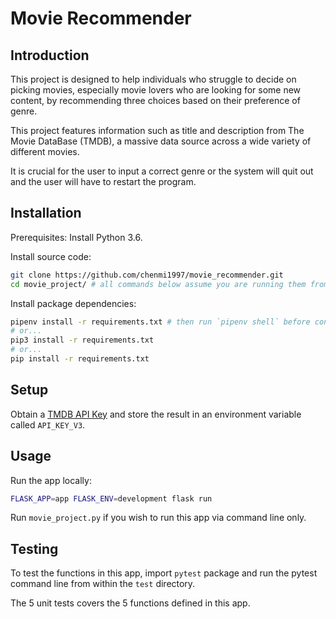 # Movie Recommender

## Introduction

This project is designed to help individuals who struggle to decide on picking movies, especially movie lovers who are looking for some new content, by recommending three choices based on their preference of genre.

This project features information such as title and description from The Movie DataBase (TMDB), a massive data source across a wide variety of different movies. 

It is crucial for the user to input a correct genre or the system will quit out and the user will have to restart the program.


## Installation

Prerequisites: Install Python 3.6.

Install source code:

```sh
git clone https://github.com/chenmi1997/movie_recommender.git
cd movie_project/ # all commands below assume you are running them from this repository's root directory
```

Install package dependencies:

```sh
pipenv install -r requirements.txt # then run `pipenv shell` before continuing
# or...
pip3 install -r requirements.txt
# or...
pip install -r requirements.txt
```

## Setup

Obtain a [TMDB API Key](https://www.themoviedb.org/documentation/api) and store the result in an environment variable called `API_KEY_V3`.

## Usage

Run the app locally:

```sh
FLASK_APP=app FLASK_ENV=development flask run
```
Run `movie_project.py` if you wish to run this app via command line only.


## Testing

To test the functions in this app, import `pytest` package and run the pytest command line from within the `test` directory.

The 5 unit tests covers the 5 functions defined in this app. 
